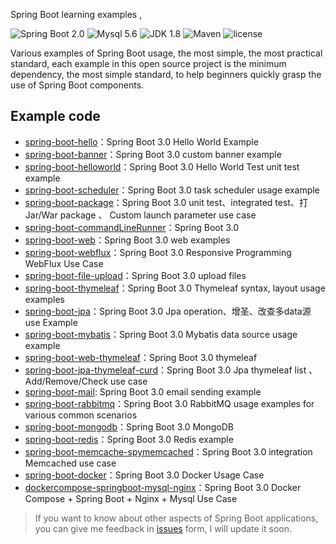Spring Boot learning examples
,

![Spring Boot 2.0](https://img.shields.io/badge/Spring%20Boot-2.0-brightgreen.svg)
![Mysql 5.6](https://img.shields.io/badge/Mysql-5.6-blue.svg)
![JDK 1.8](https://img.shields.io/badge/JDK-1.8-brightgreen.svg)
![Maven](https://img.shields.io/badge/Maven-3.5.0-yellowgreen.svg)
![license](https://img.shields.io/badge/license-MPL--2.0-blue.svg)
 
Various examples of Spring Boot usage, the most simple, the most practical standard, each example in this open source project is the minimum dependency, the most simple standard, to help beginners quickly grasp the use of Spring Boot components.


<!-- 
** All the examples in this project have been updated to Spring Boot 3.0 **

- Spring Boot 1.X series example code see here：[Spring Boot 1.X](https://github.com/miteshbsjat/spring-boot-examples/tree/master/1.x)
- Spring Boot 2.X series example code see here：[Spring Boot 2.X](https://github.com/miteshbsjat/spring-boot-examples/tree/master/2.x) -->



## Example code

- [spring-boot-hello](https://github.com/miteshbsjat/spring-boot-examples/tree/master/spring-boot-hello)：Spring Boot 3.0 Hello World Example
- [spring-boot-banner](https://github.com/miteshbsjat/spring-boot-examples/tree/master/spring-boot-hello)：Spring Boot 3.0 custom banner example
- [spring-boot-helloworld](https://github.com/miteshbsjat/spring-boot-examples/tree/master/spring-boot-helloWorld)：Spring Boot 3.0 Hello World Test unit test example
- [spring-boot-scheduler](https://github.com/miteshbsjat/spring-boot-examples/tree/master/spring-boot-scheduler)：Spring Boot 3.0 task scheduler usage example
- [spring-boot-package](https://github.com/miteshbsjat/spring-boot-examples/tree/master/spring-boot-package)：Spring Boot 3.0 unit test、integrated test、打Jar/War package 、 Custom launch parameter use case
- [spring-boot-commandLineRunner](https://github.com/miteshbsjat/spring-boot-examples/tree/master/spring-boot-commandLineRunner)：Spring Boot 3.0
- [spring-boot-web](https://github.com/miteshbsjat/spring-boot-examples/tree/master/spring-boot-web)：Spring Boot 3.0 web examples
- [spring-boot-webflux](https://github.com/miteshbsjat/spring-boot-examples/tree/master/spring-boot-webflux)：Spring Boot 3.0 Responsive Programming WebFlux Use Case
- [spring-boot-file-upload](https://github.com/miteshbsjat/spring-boot-examples/tree/master/spring-boot-file-upload)：Spring Boot 3.0 upload files
- [spring-boot-thymeleaf](https://github.com/miteshbsjat/spring-boot-examples/tree/master/spring-boot-thymeleaf)：Spring Boot 3.0 Thymeleaf syntax, layout usage examples
- [spring-boot-jpa](https://github.com/miteshbsjat/spring-boot-examples/tree/master/spring-boot-jpa)：Spring Boot 3.0 Jpa operation、增圣、改查多data源use Example
- [spring-boot-mybatis](https://github.com/miteshbsjat/spring-boot-examples/tree/master/spring-boot-mybatis)：Spring Boot 3.0 Mybatis data source usage example
- [spring-boot-web-thymeleaf](https://github.com/miteshbsjat/spring-boot-examples/tree/master/spring-boot-web-thymeleaf)：Spring Boot 3.0 thymeleaf
- [spring-boot-jpa-thymeleaf-curd](https://github.com/miteshbsjat/spring-boot-examples/tree/master/spring-boot-jpa-thymeleaf-curd)：Spring Boot 3.0 Jpa thymeleaf list 、Add/Remove/Check use case
- [spring-boot-mail](https://github.com/miteshbsjat/spring-boot-examples/tree/master/spring-boot-mail): Spring Boot 3.0 email sending example
- [spring-boot-rabbitmq](https://github.com/miteshbsjat/spring-boot-examples/tree/master/spring-boot-rabbitmq)：Spring Boot 3.0 RabbitMQ usage examples for various common scenarios
- [spring-boot-mongodb](https://github.com/miteshbsjat/spring-boot-examples/tree/master/spring-boot-mongodb)：Spring Boot 3.0 MongoDB
- [spring-boot-redis](https://github.com/miteshbsjat/spring-boot-examples/tree/master/spring-boot-redis)：Spring Boot 3.0 Redis example
- [spring-boot-memcache-spymemcached](https://github.com/miteshbsjat/spring-boot-examples/tree/master/spring-boot-memcache-spymemcached)：Spring Boot 3.0 integration Memcached use case
- [spring-boot-docker](https://github.com/miteshbsjat/spring-boot-examples/tree/master/spring-boot-docker)：Spring Boot 3.0 Docker Usage Case
- [dockercompose-springboot-mysql-nginx](https://github.com/miteshbsjat/spring-boot-examples/tree/master/dockercompose-springboot-mysql-nginx)：Spring Boot 3.0 Docker Compose + Spring Boot + Nginx + Mysql Use Case


> If you want to know about other aspects of Spring Boot applications, you can give me feedback in [issues](https://github.com/miteshbsjat/spring-boot-examples/issues) form, I will update it soon.
